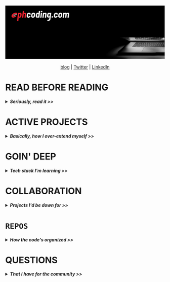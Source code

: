 ![ephcoding banner](./assets/twitter-banner-1500x500.png)

<div align='center'>
  <a href='https://www.ephcoding.com'>blog</a> |
  <a href='https://twitter.com/ephcoding'>Twitter</a> |
    <a href='https://linkedin.com/in/ephraimjsmith'>LinkedIn</a>
</div>

<!-- #region READ BEFORE READING -->

# **READ BEFORE READING**

<details>
<summary><strong><em>Seriously, read it >></em></strong></summary>

## **`House Rules`**

Anything I'm playing close to the vest won't be public. If you can see it, it's fair game.

## ``Quality Control`\*\*

If somethings fucked, I want to know.

- Email: ephraimjsmith@gmail.com
- Twitter: [@ephcoding](https://twitter.com/ephcoding)

## **`Links`**

I'm not affiliated with anybody. Links are for YOU. We'll all get 'there' faster sharing resources.

## **`My Approach(es)`**

- **_Building_**

  - When building something new, my only mission is to find the pain points ASAP. _\* so don't expect it to be 'sexy'_

- **_Learning New Concepts_**

  - If it's **totally** new, I'll probably buy a course. Not to copy code and get the certificate, but to have an outline of the overwhelming amount of shit I now have to learn

- **_Writing Blog Posts_**

  - <\* finish section>

</details>

<!-- #endregion /READ BEFORE READING -->

# **ACTIVE PROJECTS**

<details>
<summary><strong><em>Basically, how I over-extend myself >></em></strong></summary>

( target date )

## [`ephcoding.com`](https://www.ephcoding.com) ( Aug 11 )

- re-building the blog with Next.js as a static site using markdown for the posts
- watch for a couple...err...blog posts about the build
- hope to have this up by Wednesday

## [`homrapp.com`](https://www.homrapp.com) ( Aug 11 )

- landing page/product info site for HOMR mobile app

## [`HOMR`](https://www.homrapp.com) mobile app ( Aug 31 )

- homeowner maintenance reminder mobile app (built with React Native)

## [`modevx.com`](https://www.ephcoding.com) ( Aug 31 )

- re-build as a basic HTML / CSS / (minimal) JavaScript company info site
  - `modevx.com` will only be used strictly as a company & product info site
  - `ephcoding.com` will be my primary site for content & project updates

## `Node REST API` | framework-free REST API using [Node.js](https://nodejs.org/en/) ( Aug 31 )

- shout out to [Brad Traversy](https://www.traversymedia.com) and his priceless collection of [Udemy Courses](https://www.udemy.com/user/brad-traversy/) & [YouTube tutorials](https://www.youtube.com/channel/UC29ju8bIPH5as8OGnQzwJyA)

</details>

# **GOIN' DEEP**

<details>
<summary><strong><em>Tech stack I'm learning >></em></strong></summary>

- `JavaScript`
  - [javascript.info](https://javascript.info/)
  - [MDN](https://developer.mozilla.org/en-US/docs/Web/JavaScript/Guide)
  - [Udemy Course]() by []()
  - [Udemy Course]() by []()
- `TypeScript`
  - [docs]()
  - []()
  - []()
- `Node.js`
  - [docs](https://nodejs.org/en/docs/)
  - [Guides](https://nodejs.org/en/docs/guides/)
  - [Udemy Course]() by []()
  - [Udemy Course]() by []()
- `React`
  - [docs](https://reactjs.org/)
  - [Udemy Course]() by [Academind]()
  - [Udemy Course]() by [Brad Traversy]()
- `React Native`
  - [docs](reactnative.dev)
  - [Udemy Course]() by []()
  - [Udemy Course]() by []()
  - [Udemy Course]() by []()
- `Git`
  - []()

</details>

# **COLLABORATION**

<details>
<summary><strong><em>Projects I'd be down for >></em></strong></summary>

- **_ANYTHING_** in React Native
- music / guitars
- motorcycles
- skydiving
- NASA / space
- severe weather (tornadoes)

</details>

# **`REPOS`**

<details>
<summary><strong><em>How the code's organized >></em></strong></summary>

[app]
[playground]
[reference]

</details>

# **QUESTIONS**

<details>
<summary><strong><em>That I have for the community >></em></strong></summary>

_If you know the answer to any of these, send me your answer + resources and I'll post it here for the community. Thanks, in advance!_

</details>

<!--
- 🔭 I’m currently working on ...
- 🌱 I’m currently learning ...
- 👯 I’m looking to collaborate on ...
- 🤔 I’m looking for help with ...
- 💬 Ask me about ...
- 📫 How to reach me: ...
- 😄 Pronouns: ...
- ⚡ Fun fact: ...
-->
